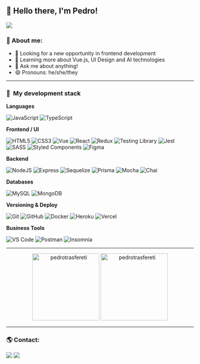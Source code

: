 ## 👋 Hello there, I'm Pedro!

![](https://komarev.com/ghpvc/?username=pedrotrasfereti&color=006bed)

### 👨 About me:
- 🔭 Looking for a new opportunity in frontend development
- 🌱 Learning more about Vue.js, UI Design and AI technologies
- 💬 Ask me about anything!
- 😄 Pronouns: he/she/they

---

### :rocket: &nbsp;My development stack

**Languages**

  ![JavaScript](https://img.shields.io/badge/-JavaScript-333333?style=for-the-badge&logo=javascript)
  ![TypeScript](https://img.shields.io/badge/-TypeScript-333333?style=for-the-badge&logo=typescript)

**Frontend / UI**

  ![HTML5](https://img.shields.io/badge/-HTML5-333333?style=for-the-badge&logo=HTML5)
  ![CSS3](https://img.shields.io/badge/-CSS3-333333?style=for-the-badge&logo=CSS3&logoColor=1572B6)
  ![Vue](https://img.shields.io/badge/-Vue.js-333333?style=for-the-badge&logo=vue.js)
  ![React](https://img.shields.io/badge/-React-333333?style=for-the-badge&logo=react)
  ![Redux](https://img.shields.io/badge/-Redux-333333?style=for-the-badge&logo=redux)
  ![Testing Library](https://img.shields.io/badge/-Testing%20Library-333333?style=for-the-badge&logo=testing-library)
  ![Jest](https://img.shields.io/badge/-Jest-333333?style=for-the-badge&logo=jest)
  ![SASS](https://img.shields.io/badge/-Sass-333333?style=for-the-badge&logo=sass)
  ![Styled Components](https://img.shields.io/badge/-Styled%20Components-333333?style=for-the-badge&logo=styled-components&logoColor=white)
  ![Figma](https://img.shields.io/badge/-Figma-333333?style=for-the-badge&logo=figma)
  
**Backend**

  ![NodeJS](https://img.shields.io/badge/-NodeJS-333333?style=for-the-badge&logo=node.js)
  ![Express](https://img.shields.io/badge/-Express-333333?style=for-the-badge&logo=express)
  ![Sequelize](https://img.shields.io/badge/-Sequelize-333333?style=for-the-badge&logo=sequelize)
  ![Prisma](https://img.shields.io/badge/-Prisma-333333?style=for-the-badge&logo=prisma)
  ![Mocha](https://img.shields.io/badge/-Mocha-333333?style=for-the-badge&logo=mocha)
  ![Chai](https://img.shields.io/badge/-Chai-333333?style=for-the-badge&logo=chai)
  
**Databases**

  ![MySQL](https://img.shields.io/badge/-MySQL-333333?style=for-the-badge&logo=mysql)
  ![MongoDB](https://img.shields.io/badge/-MongoDB-333333?style=for-the-badge&logo=mongodb)
  
**Versioning & Deploy**

  ![Git](https://img.shields.io/badge/-Git-333333?style=for-the-badge&logo=git)
  ![GitHub](https://img.shields.io/badge/-GitHub-333333?style=for-the-badge&logo=github)
  ![Docker](https://img.shields.io/badge/-Docker-333333?style=for-the-badge&logo=docker)
  ![Heroku](https://img.shields.io/badge/-Heroku-333333?style=for-the-badge&logo=heroku)
  ![Vercel](https://img.shields.io/badge/-Vercel-333333?style=for-the-badge&logo=vercel)
  
**Business Tools**

  ![VS Code](https://img.shields.io/badge/-Visual%20Studio%20Code-333333?style=for-the-badge&logo=visual-studio-code&logoColor=007ACC)
  ![Postman](https://img.shields.io/badge/-Postman-333333?style=for-the-badge&logo=postman)
  ![Insomnia](https://img.shields.io/badge/-Insomnia-333333?style=for-the-badge&logo=insomnia)

---

<div align="center">
  <img height="180em" src="https://github-readme-stats-sigma-five.vercel.app/api?username=pedrotrasfereti&show_icons=true&theme=tokyonight" alt="pedrotrasfereti" />
  <img height="180em" src="https://github-readme-stats-sigma-five.vercel.app/api/top-langs/?username=pedrotrasfereti&layout=compact&theme=tokyonight" alt="pedrotrasfereti" />
</div>

---

### :earth_americas: Contact:

<div>
  <a href="https://www.linkedin.com/in/pedro-trasfereti/" target="_blank"><img src="https://img.shields.io/badge/-LinkedIn-%230077B5?style=for-the-badge&logo=linkedin&logoColor=white" target="_blank"></a> 
  <a href = "mailto:pedrotrasfereti@gmail.com"><img src="https://img.shields.io/badge/-Gmail-%23333?style=for-the-badge&logo=gmail&logoColor=white" target="_blank"></a>
</div>
